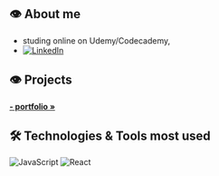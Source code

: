 ## 👁️ About me
- studing online on Udemy/Codecademy, 
- [![LinkedIn][linkedin-shield]][linkedin-url]

## 👁️ Projects
<p>
    <a href="https://spatulatom.github.io/projects/"><strong>- portfolio »</strong></a>
    <br />
  
 </p>


## 🛠️ Technologies & Tools most used
![JavaScript](https://img.shields.io/badge/-JavaScript-black?style=flat-square&logo=javascript)
![React](https://img.shields.io/badge/-React-black?style=flat-square&logo=react)


<!-- MARKDOWN LINKS & IMAGES -->

[linkedin-shield]: https://img.shields.io/badge/-LinkedIn-black.svg?style=for-the-badge&logo=linkedin&colorB=555
[linkedin-url]: https://www.linkedin.com/in/tomasz-s-069249244/
